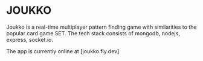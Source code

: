 # JOUKKO

Joukko is a real-time multiplayer pattern finding game with similarities to the popular card game SET.
The tech stack consists of mongodb, nodejs, express, socket.io.

The app is currently online at [joukko.fly.dev]
